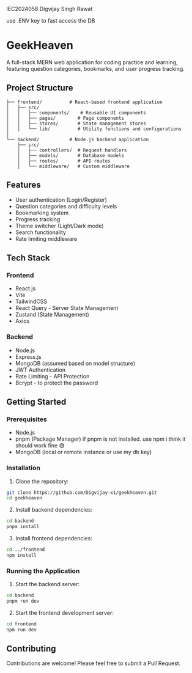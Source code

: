 IEC2024058 
Digvijay Singh Rawat 

use .ENV key to fast access the DB 


# GeekHeaven

A full-stack MERN web application for coding practice and learning, featuring question categories, bookmarks, and user progress tracking.

## Project Structure

```
├── frontend/          # React-based frontend application
│   ├── src/
│   │   ├── components/    # Reusable UI components
│   │   ├── pages/        # Page components
│   │   ├── stores/       # State management stores
│   │   └── lib/          # Utility functions and configurations
│   
└── backend/           # Node.js backend application
    ├── src/
    │   ├── controllers/  # Request handlers
    │   ├── models/       # Database models
    │   ├── routes/       # API routes
    │   └── middleware/   # Custom middleware
```

## Features

- User authentication (Login/Register)
- Question categories and difficulty levels
- Bookmarking system
- Progress tracking
- Theme switcher (Light/Dark mode)
- Search functionality
- Rate limiting middleware

## Tech Stack

### Frontend
- React.js
- Vite
- TailwindCSS
- React Query - Server State Management
- Zustand (State Management)
- Axios

### Backend
- Node.js
- Express.js
- MongoDB (assumed based on model structure)
- JWT Authentication
- Rate Limiting - API Protection
- Bcrypt - to protect the password 

## Getting Started

### Prerequisites
- Node.js
- pnpm (Package Manager)  if pnpm is not installed. use npm i think it should work fine 😅
- MongoDB (local or remote instance or use my db key) 

### Installation

1. Clone the repository:
```bash
git clone https://github.com/Digvijay-x1/geekheaven.git
cd geekheaven
```

2. Install backend dependencies:
```bash
cd backend
pnpm install
```


3. Install frontend dependencies:
```bash
cd ../frontend
npm install
```

### Running the Application

1. Start the backend server:
```bash
cd backend
pnpm run dev
```

2. Start the frontend development server:
```bash
cd frontend
npm run dev
```

## Contributing

Contributions are welcome! Please feel free to submit a Pull Request.

